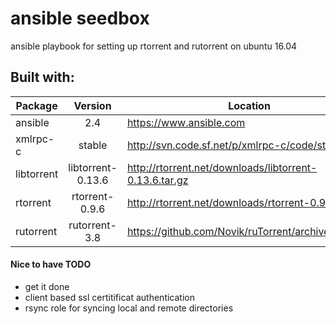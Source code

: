 # ansible seedbox

ansible playbook for setting up rtorrent and rutorrent on ubuntu 16.04

## Built with:
| Package | Version | Location |
|---|:-:|---|
| ansible |  2.4 | https://www.ansible.com |
| xmlrpc-c | stable | http://svn.code.sf.net/p/xmlrpc-c/code/stable/ |
| libtorrent | libtorrent-0.13.6 | http://rtorrent.net/downloads/libtorrent-0.13.6.tar.gz | 
| rtorrent | rtorrent-0.9.6 | http://rtorrent.net/downloads/rtorrent-0.9.6.tar.gz | 
| rutorrent | rutorrent-3.8 | https://github.com/Novik/ruTorrent/archive/v3.8.zip |  

#### Nice to have TODO
 * get it done
 * client based ssl certitificat authentication
 * rsync role for syncing local and remote directories
